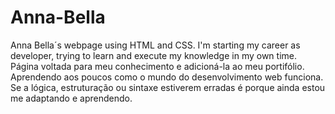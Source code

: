# Anna-Bella
Anna Bella´s webpage using HTML and CSS. I'm starting my career as developer, trying to learn and execute my knowledge in my own time.
Página voltada para meu conhecimento e adicioná-la ao meu portifólio. Aprendendo aos poucos como o mundo do desenvolvimento web funciona.
Se a lógica, estruturação ou sintaxe estiverem erradas é porque ainda estou me adaptando e aprendendo.
